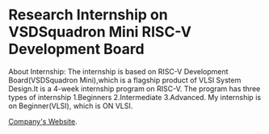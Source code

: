 
# Research Internship on VSDSquadron Mini RISC-V Development Board
About Internship:
The internship is based on RISC-V Development Board(VSDSquadron Mini),which is a flagship product of VLSI System Design.It is a 4-week internship program on RISC-V.
The program has three types of internship
1.Beginners
2.Intermediate
3.Advanced.
My internship is on Beginner(VLSI), which is ON VLSI.

[Company's Website](https://www.vlsisystemdesign.com/).

